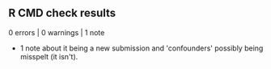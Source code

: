 ## R CMD check results

0 errors | 0 warnings | 1 note

* 1 note about it being a new submission and 'confounders' possibly being misspelt (it isn't).
